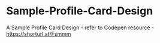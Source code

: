 # Sample-Profile-Card-Design
A Sample Profile Card Design - refer to Codepen resource - https://shorturl.at/Fsmmm
